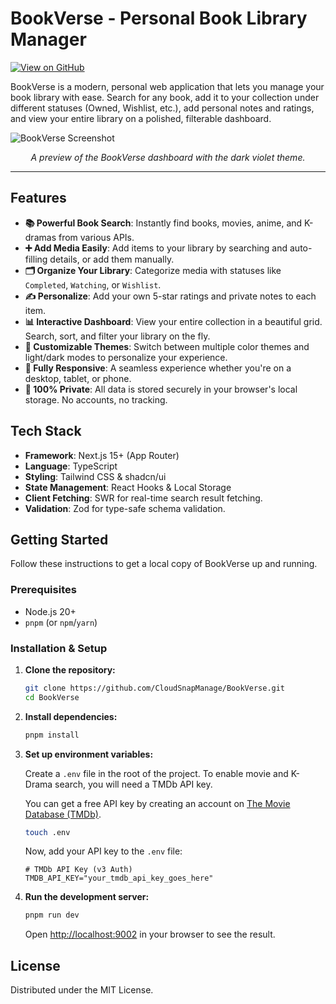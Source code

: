 # BookVerse - Personal Book Library Manager

[![View on GitHub](https://img.shields.io/badge/GitHub-View_Source-blue?logo=github)](https://github.com/CloudSnapManage/BookVerse)

BookVerse is a modern, personal web application that lets you manage your book library with ease. Search for any book, add it to your collection under different statuses (Owned, Wishlist, etc.), add personal notes and ratings, and view your entire library on a polished, filterable dashboard.

![BookVerse Screenshot](https://storage.googleapis.com/gemini-studio-user-assets/images/user-assets/e65b7193-41c3-42a9-9524-7f1c1f516801_2024-07-29T10_51_52.378Z.png)
*<p align="center">A preview of the BookVerse dashboard with the dark violet theme.</p>*

---

## Features

*   **📚 Powerful Book Search**: Instantly find books, movies, anime, and K-dramas from various APIs.
*   **➕ Add Media Easily**: Add items to your library by searching and auto-filling details, or add them manually.
*   **🗂️ Organize Your Library**: Categorize media with statuses like `Completed`, `Watching`, or `Wishlist`.
*   **✍️ Personalize**: Add your own 5-star ratings and private notes to each item.
*   **📊 Interactive Dashboard**: View your entire collection in a beautiful grid. Search, sort, and filter your library on the fly.
*   **🎨 Customizable Themes**: Switch between multiple color themes and light/dark modes to personalize your experience.
*   **📱 Fully Responsive**: A seamless experience whether you're on a desktop, tablet, or phone.
*   **🔐 100% Private**: All data is stored securely in your browser's local storage. No accounts, no tracking.

## Tech Stack

*   **Framework**: Next.js 15+ (App Router)
*   **Language**: TypeScript
*   **Styling**: Tailwind CSS & shadcn/ui
*   **State Management**: React Hooks & Local Storage
*   **Client Fetching**: SWR for real-time search result fetching.
*   **Validation**: Zod for type-safe schema validation.

## Getting Started

Follow these instructions to get a local copy of BookVerse up and running.

### Prerequisites

*   Node.js 20+
*   `pnpm` (or `npm`/`yarn`)

### Installation & Setup

1.  **Clone the repository:**
    ```bash
    git clone https://github.com/CloudSnapManage/BookVerse.git
    cd BookVerse
    ```

2.  **Install dependencies:**
    ```bash
    pnpm install
    ```

3.  **Set up environment variables:**

    Create a `.env` file in the root of the project. To enable movie and K-Drama search, you will need a TMDb API key.
    
    You can get a free API key by creating an account on [The Movie Database (TMDb)](https://www.themoviedb.org/signup).

    ```bash
    touch .env
    ```

    Now, add your API key to the `.env` file:
    ```
    # TMDb API Key (v3 Auth)
    TMDB_API_KEY="your_tmdb_api_key_goes_here"
    ```

4.  **Run the development server:**
    ```bash
    pnpm run dev
    ```

    Open [http://localhost:9002](http://localhost:9002) in your browser to see the result.

## License

Distributed under the MIT License.
